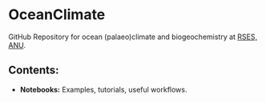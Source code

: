 # OceanClimate

GitHub Repository for ocean (palaeo)climate and biogeochemistry at [RSES, ANU](http://rses.anu.edu.au/).

## Contents:
* **Notebooks:** Examples, tutorials, useful workflows.